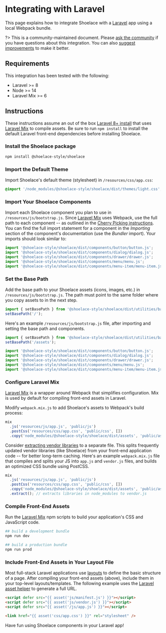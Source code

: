 # Integrating with Laravel

This page explains how to integrate Shoelace with a [Laravel](https://laravel.com) app using a local Webpack bundle.

?> This is a community-maintained document. Please [ask the community](/resources/community) if you have questions about this integration. You can also [suggest improvements](https://github.com/shoelace-style/shoelace/blob/next/docs/tutorials/integrating-with-laravel.md) to make it better.

## Requirements

This integration has been tested with the following:

- Laravel >= 8
- Node >= 14
- Laravel Mix >= 6

## Instructions

These instructions assume an out of the box [Laravel 8+ install](https://laravel.com/docs/8.x/installation) that uses [Laravel Mix](https://laravel.com/docs/8.x/mix) to compile assets.
Be sure to run `npm install` to install the default Laravel front-end dependencies before installing Shoelace.

### Install the Shoelace package

```bash
npm install @shoelace-style/shoelace
```

### Import the Default Theme

Import Shoelace's default theme (stylesheet) in `/resources/css/app.css`:

```css
@import '/node_modules/@shoelace-style/shoelace/dist/themes/light.css';
```

### Import Your Shoelace Components

Import each Shoelace component you plan to use in `/resources/js/bootstrap.js`. Since [Laravel Mix](https://laravel.com/docs/8.x/mix) uses Webpack, use the full path to each component -- as outlined in the [Cherry Picking instructions](https://shoelace.style/getting-started/installation?id=cherry-picking). You can find the full import statement for a component in the _Importing_ section of the component's documentation (use the _Bundler_ import). Your imports should look similar to:

```js
import '@shoelace-style/shoelace/dist/components/button/button.js';
import '@shoelace-style/shoelace/dist/components/dialog/dialog.js';
import '@shoelace-style/shoelace/dist/components/drawer/drawer.js';
import '@shoelace-style/shoelace/dist/components/menu/menu.js';
import '@shoelace-style/shoelace/dist/components/menu-item/menu-item.js';
```

### Set the Base Path

Add the base path to your Shoelace assets (icons, images, etc.) in `/resources/js/bootstrap.js`. The path must point to the same folder where you copy assets to in the next step.

```js
import { setBasePath } from '@shoelace-style/shoelace/dist/utilities/base-path.js';
setBasePath('/');
```

Here's an example `/resources/js/bootstrap.js` file, after importing and setting the base path and components.

```js
import { setBasePath } from '@shoelace-style/shoelace/dist/utilities/base-path.js';
setBasePath('/assets');

import '@shoelace-style/shoelace/dist/components/button/button.js';
import '@shoelace-style/shoelace/dist/components/dialog/dialog.js';
import '@shoelace-style/shoelace/dist/components/drawer/drawer.js';
import '@shoelace-style/shoelace/dist/components/menu/menu.js';
import '@shoelace-style/shoelace/dist/components/menu-item/menu-item.js';
```

### Configure Laravel Mix

[Laravel Mix](https://laravel.com/docs/8.x/mix) is a wrapper around Webpack that simplifies configuration. Mix is used by default for compiling front-end assets in Laravel.

Modify `webpack.mix.js` to add Shoelace's assets to Webpack's build process:

```js
mix
  .js('resources/js/app.js', 'public/js')
  .postCss('resources/css/app.css', 'public/css', [])
  .copy('node_modules/@shoelace-style/shoelace/dist/assets', 'public/assets');
```

Consider [extracting vendor libraries](https://laravel.com/docs/8.x/mix#vendor-extraction) to a separate file. This splits frequently updated vendor libraries (like Shoelace) from your front-end application code -- for better long-term caching.
Here's an example `webpack.mix.js` file that compiles and splits your JS into `app.js` and `vendor.js` files, and builds an optimized CSS bundle using PostCSS.

```js
mix
  .js('resources/js/app.js', 'public/js')
  .postCss('resources/css/app.css', 'public/css', [])
  .copy('node_modules/@shoelace-style/shoelace/dist/assets', 'public/assets')
  .extract(); // extracts libraries in node_modules to vendor.js
```

### Compile Front-End Assets

Run the [Laravel Mix](https://laravel.com/docs/8.x/mix) npm scripts to build your application's CSS and JavaScript code.

```bash
## build a development bundle
npm run dev

## build a production bundle
npm run prod
```

### Include Front-End Assets in Your Layout File

Most full-stack Laravel applications use [layouts](https://laravel.com/docs/8.x/blade#building-layouts) to define the basic structure of a page.
After compiling your front-end assets (above), include them in your top-level layouts/templates. The following example uses the [Laravel asset helper](https://laravel.com/docs/8.x/helpers#method-asset) to generate a full URL.

```html
<script defer src="{{ asset('js/manifest.js') }}"></script>
<script defer src="{{ asset('js/vendor.js') }}"></script>
<script defer src="{{ asset('/js/app.js') }}"></script>

<link href="{{ asset('css/app.css') }}" rel="stylesheet" />
```

Have fun using Shoelace components in your Laravel app!
